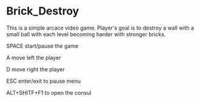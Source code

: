 # Brick_Destroy
This is a simple arcace video game.
Player's goal is to destroy a wall with a small ball with each level becoming harder with stronger bricks.


SPACE start/pause the game

A move left the player

D move right the player

ESC enter/exit to pause menu

ALT+SHITF+F1 to open the consul

